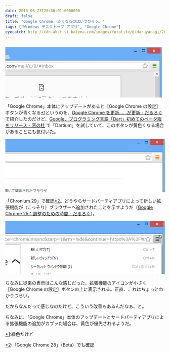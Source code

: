 ```yaml
---
date: 2013-06-23T20:36:01.0000000
draft: false
title: "Google Chrome: 赤くなるのはいつだろう。"
tags: ["Windows デスクトップ アプリ", "Google Chrome"]
eyecatch: http://cdn-ak.f.st-hatena.com/images/fotolife/d/daruyanagi/20130609/20130609232458.png
---
```

<p><span itemscope itemtype="http://schema.org/Photograph"><img src="20130609232458.png" alt="f:id:daruyanagi:20130609232458p:plain" title="f:id:daruyanagi:20130609232458p:plain" class="hatena-fotolife" itemprop="image"></span></p><p>「Google Chrome」本体にアップデートがあると［Google Chrome の設定］ボタンが青くなる<a href="#f-2499763b" name="fn-2499763b" title="緑色だけど">*1</a>というのを、<a href="https://blog.daruyanagi.jp/entry/2013/06/09/234743">Google Chrome &#x3092;&#x66F4;&#x65B0;&hellip;&hellip;&#x304C;&#x66F4;&#x65B0; - &#x3060;&#x308B;&#x308D;&#x3050;</a> で紹介したのだけど、<a href="http://www.forest.impress.co.jp/docs/news/20130620_604504.html">Google&#x3001;&#x30D7;&#x30ED;&#x30B0;&#x30E9;&#x30DF;&#x30F3;&#x30B0;&#x8A00;&#x8A9E;&#x300C;Dart&#x300D;&#x521D;&#x3081;&#x3066;&#x306E;&#x30D9;&#x30FC;&#x30BF;&#x7248;&#x3092;&#x30EA;&#x30EA;&#x30FC;&#x30B9; - &#x7A93;&#x306E;&#x675C;</a> で「Dartium」を試していて、このボタンが黄色くなる場合があることにも気付いた。</p><p><span itemscope itemtype="http://schema.org/Photograph"><img src="20130623202610.png" alt="f:id:daruyanagi:20130623202610p:plain" title="f:id:daruyanagi:20130623202610p:plain" class="hatena-fotolife" itemprop="image"></span></p><p>「Chronium 29」で確認<a href="#f-a8808e0d" name="fn-a8808e0d" title="「Google Chrome 28」（Beta）でも確認">*2</a>。どうやらサードパーティアプリによって新しい拡張機能が（こっそり）ブラウザーへ追加されたことを示すようだ（<a href="https://blog.daruyanagi.jp/entry/2013/02/26/213124">Google Chrome 25&#xFF1A;&#x8ABF;&#x6574;&#x306E;&#x305F;&#x3081;&#x306E;&#x6642;&#x9593; - &#x3060;&#x308B;&#x308D;&#x3050;</a>）。</p><p><span itemscope itemtype="http://schema.org/Photograph"><img src="20130623203251.png" alt="f:id:daruyanagi:20130623203251p:plain" title="f:id:daruyanagi:20130623203251p:plain" class="hatena-fotolife" itemprop="image"></span></p><p>ちなみに従来の表示はこんな感じだった。拡張機能のアイコンが小さく［Google Chrome の設定］ボタンの上に表示される。正直、これはちょっとわかりづらい。</p><p>だからなんだって感じなのだけど、こういう改善もあるんだなぁ、と。</p><p>ちなみに、「Google Chrome」本体のアップデートとサードパーティアプリによる拡張機能の追加がカブッた場合は、黄色が優先されるようだ。</p>
<div class="footnote">
<p class="footnote"><a href="#fn-2499763b" name="f-2499763b" class="footnote-number">*1</a><span class="footnote-delimiter">:</span><span class="footnote-text">緑色だけど</span></p>
<p class="footnote"><a href="#fn-a8808e0d" name="f-a8808e0d" class="footnote-number">*2</a><span class="footnote-delimiter">:</span><span class="footnote-text">「Google Chrome 28」（Beta）でも確認</span></p>
</div>